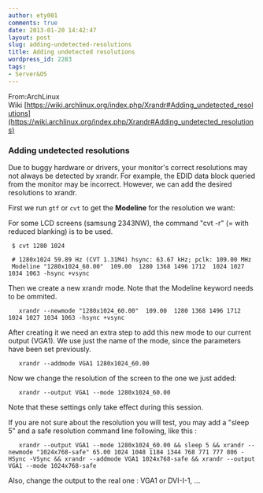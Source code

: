 ```yaml
---
author: ety001
comments: true
date: 2013-01-20 14:42:47
layout: post
slug: adding-undetected-resolutions
title: Adding undetected resolutions
wordpress_id: 2283
tags:
- Server&OS
---
```


From:ArchLinux Wiki [https://wiki.archlinux.org/index.php/Xrandr#Adding_undetected_resolutions](https://wiki.archlinux.org/index.php/Xrandr#Adding_undetected_resolutions)


### Adding undetected resolutions


Due to buggy hardware or drivers, your monitor's correct resolutions may not always be detected by xrandr. For example, the EDID data block queried from the monitor may be incorrect. However, we can add the desired resolutions to xrandr.

First we run `gtf` or `cvt` to get the **Modeline** for the resolution we want:

For some LCD screens (samsung 2343NW), the command "cvt -r" (= with reduced blanking) is to be used.


     $ cvt 1280 1024

     # 1280x1024 59.89 Hz (CVT 1.31M4) hsync: 63.67 kHz; pclk: 109.00 MHz
     Modeline "1280x1024_60.00"  109.00  1280 1368 1496 1712  1024 1027 1034 1063 -hsync +vsync


<!-- more -->Then we create a new xrandr mode. Note that the Modeline keyword needs to be ommited.


       xrandr --newmode "1280x1024_60.00"  109.00  1280 1368 1496 1712  1024 1027 1034 1063 -hsync +vsync


After creating it we need an extra step to add this new mode to our current output (VGA1). We use just the name of the mode, since the parameters have been set previously.


       xrandr --addmode VGA1 1280x1024_60.00


Now we change the resolution of the screen to the one we just added:


       xrandr --output VGA1 --mode 1280x1024_60.00


Note that these settings only take effect during this session.

If you are not sure about the resolution you will test, you may add a "sleep 5" and a safe resolution command line following, like this :


       xrandr --output VGA1 --mode 1280x1024_60.00 && sleep 5 && xrandr --newmode "1024x768-safe" 65.00 1024 1048 1184 1344 768 771 777 806 -HSync -VSync && xrandr --addmode VGA1 1024x768-safe && xrandr --output VGA1 --mode 1024x768-safe


Also, change the output to the real one : VGA1 or DVI-I-1, ...

